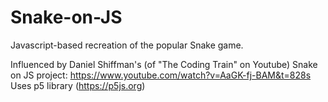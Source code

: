 # Snake-on-JS
Javascript-based recreation of the popular Snake game.

Influenced by Daniel Shiffman's (of "The Coding Train" on Youtube) Snake on JS project: https://www.youtube.com/watch?v=AaGK-fj-BAM&t=828s
Uses p5 library (https://p5js.org) 
